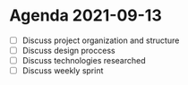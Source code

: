 # Agenda 2021-09-13
 - [ ] Discuss project organization and structure
 - [ ] Discuss design proccess
 - [ ] Discuss technologies researched
 - [ ] Discuss weekly sprint
